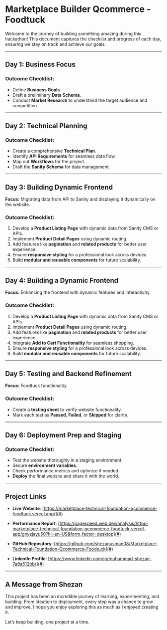 # Marketplace Builder Qcommerce - Foodtuck  

Welcome to the journey of building something amazing during this hackathon! This document captures the checklist and progress of each day, ensuring we stay on track and achieve our goals.  

---

## **Day 1: Business Focus**  
### Outcome Checklist:  
- Define **Business Goals**.  
- Draft a preliminary **Data Schema**.  
- Conduct **Market Research** to understand the target audience and competition.  

---

## **Day 2: Technical Planning**  
### Outcome Checklist:  
- Create a comprehensive **Technical Plan**.  
- Identify **API Requirements** for seamless data flow.  
- Map out **Workflows** for the project.  
- Draft the **Sanity Schema** for data management.  

---

## **Day 3: Building Dynamic Frontend**  
**Focus:** Migrating data from API to Sanity and displaying it dynamically on the website.  

### Outcome Checklist:  
1. Develop a **Product Listing Page** with dynamic data from Sanity CMS or APIs.  
2. Implement **Product Detail Pages** using dynamic routing.  
3. Add features like **pagination** and **related products** for better user experience.  
4. Ensure **responsive styling** for a professional look across devices.  
5. Build **modular and reusable components** for future scalability.  

---

## **Day 4: Building a Dynamic Frontend**  
**Focus:** Enhancing the frontend with dynamic features and interactivity.  

### Outcome Checklist:  
1. Develop a **Product Listing Page** with dynamic data from Sanity CMS or APIs.  
2. Implement **Product Detail Pages** using dynamic routing.  
3. Add features like **pagination** and **related products** for better user experience.  
4. Integrate **Add to Cart Functionality** for seamless shopping.  
5. Ensure **responsive styling** for a professional look across devices.  
6. Build **modular and reusable components** for future scalability.  

---

## **Day 5: Testing and Backend Refinement**  
**Focus:** Foodtuck functionality.  

### Outcome Checklist:  
- Create a **testing sheet** to verify website functionality.  
- Mark each test as **Passed**, **Failed**, or **Skipped** for clarity.  

---

## **Day 6: Deployment Prep and Staging**  
### Outcome Checklist:  
- Test the website thoroughly in a staging environment.  
- Secure **environment variables**.  
- Check performance metrics and optimize if needed.  
- **Deploy** the final website and share it with the world.  

---

## **Project Links**  
- **Live Website**: [https://marketplace-technical-foundation-qcommerce-foodtuck.vercel.app/](#)  

- **Performance Report**: [https://pagespeed.web.dev/analysis/https-marketplace-technical-foundation-qcommerce-foodtuck-vercel-app/gnyzjayu50?hl=en-US&form_factor=desktop](#) 

- **GitHub Repository**: [https://github.com/shezanusman08/Marketplace-Technical-Foundation-Qcommerce-Foodtuck](#)  

- **LinkedIn Profile**: [https://www.linkedin.com/in/muhammad-shezan-7a9a512bb/](#)  

---

## **A Message from Shezan**  
This project has been an incredible journey of learning, experimenting, and building. From ideation to deployment, every step was a chance to grow and improve. I hope you enjoy exploring this as much as I enjoyed creating it.  

Let’s keep building, one project at a time.  
